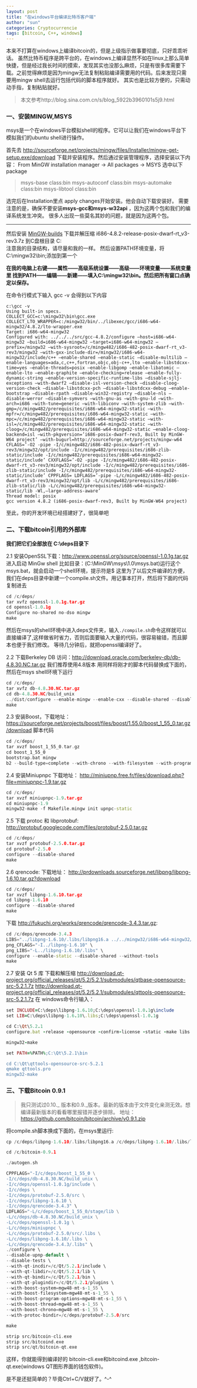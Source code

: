 ```yaml
---
layout: post
title: "在windows平台编译比特币客户端"
author: "sun"
categories: Cryptocurrencie
tags: [bitcoin, C++, windows]
---
```


本来不打算在windows上编译bitcoin的，但是上级指示做事要彻底，只好乖乖听话。
虽然比特币程序是跨平台的，在windows上编译显然不如在linux上那么简单快捷，但是经过我长时间的摸索，发现其实也没那么麻烦，只是有很多库需要下载。之前觉得麻烦是因为mingw无法复制粘贴编译需要用的代码。后来发现只需要用mingw shell去运行包括代码的脚本程序就好。
其实也是比较方便的，只需动动手指，复制粘贴就好。

> 本文参考http://blog.sina.com.cn/s/blog_5922b3960101s5j9.html

### 一、安装MINGW,MSYS
msys是一个在windows平台模拟shell的程序。它可以让我们在windows平台下模拟我们的ubuntu shell进行操作。

首先去
http://sourceforge.net/projects/mingw/files/Installer/mingw-get-setup.exe/download
下载并安装程序。然后通过安装管理程序，选择安装以下内容：
From MinGW installation manager -> All packages -> MSYS
选中以下package

> msys-base class:bin
> msys-autoconf class:bin
> msys-automake class:bin
> msys-libtool class:bin

选完后在Installation里点 apply changes开始安装。他会自动下载安装好。
需要注意的是，确保不要安装**msys-gcc和msys-w32api** ，因为这两个包和我们的编译系统发生冲突。
很多人出现一些莫名其妙的问题，就是因为这两个包。

---

然后安装 [MinGW-builds](https://sourceforge.net/projects/mingw-w64/files/Toolchains%20targetting%20Win32/Personal%20Builds/mingw-builds/4.8.2/threads-posix/dwarf/i686-4.8.2-release-posix-dwarf-rt_v3-rev3.7z/download)
下载并解压缩 i686-4.8.2-release-posix-dwarf-rt_v3-rev3.7z 到C盘根目录 C:\
注意我的目录结构，请尽量和我的一样。
然后设置PATH环境变量，将C:\mingw32\bin;添加到第一个

**在我的电脑上右键——属性——高级系统设置——高级——环境变量——系统变量里
找到PATH——编辑——新建——填入C:\mingw32\bin。然后把所有窗口点确定以保存。**

在命令行模式下输入 gcc -v 会得到以下内容

```
c:\gcc -v
Using built-in specs.
COLLECT_GCC=c:\mingw32\bin\gcc.exe
COLLECT_LTO_WRAPPER=c:/mingw32/bin/../libexec/gcc/i686-w64-mingw32/4.8.2/lto-wrapper.exe
Target: i686-w64-mingw32
Configured with: ../../../src/gcc-4.8.2/configure –host=i686-w64-mingw32 –build=i686-w64-mingw32 –target=i686-w64-mingw32 –prefix=/mingw32 –with-sysroot=/c/mingw482/i686-482-posix-dwarf-rt_v3-rev3/mingw32 –with-gxx-include-dir=/mingw32/i686-w64-mingw32/include/c++ –enable-shared –enable-static –disable-multilib –enable-languages=ada,c,c++,fortran,objc,obj-c++,lto –enable-libstdcxx-time=yes –enable-threads=posix –enable-libgomp –enable-libatomic –enable-lto –enable-graphite –enable-checking=release –enable-fully-dynamic-string –enable-version-specific-runtime-libs –disable-sjlj-exceptions –with-dwarf2 –disable-isl-version-check –disable-cloog-version-check –disable-libstdcxx-pch –disable-libstdcxx-debug –enable-bootstrap –disable-rpath –disable-win32-registry –disable-nls –disable-werror –disable-symvers –with-gnu-as –with-gnu-ld –with-arch=i686 –with-tune=generic –with-libiconv –with-system-zlib –with-gmp=/c/mingw482/prerequisites/i686-w64-mingw32-static –with-mpfr=/c/mingw482/prerequisites/i686-w64-mingw32-static –with-mpc=/c/mingw482/prerequisites/i686-w64-mingw32-static –with-isl=/c/mingw482/prerequisites/i686-w64-mingw32-static –with-cloog=/c/mingw482/prerequisites/i686-w64-mingw32-static –enable-cloog-backend=isl –with-pkgversion=’i686-posix-dwarf-rev3, Built by MinGW-W64 project’ –with-bugurl=http://sourceforge.net/projects/mingw-w64 CFLAGS=’-O2 -pipe -I/c/mingw482/i686-482-posix-dwarf-rt_v3-rev3/mingw32/opt/include -I/c/mingw482/prerequisites/i686-zlib-static/include -I/c/mingw482/prerequisites/i686-w64-mingw32-static/include’ CXXFLAGS=’-O2 -pipe -I/c/mingw482/i686-482-posix-dwarf-rt_v3-rev3/mingw32/opt/include -I/c/mingw482/prerequisites/i686-zlib-static/include -I/c/mingw482/prerequisites/i686-w64-mingw32-static/include’ CPPFLAGS= LDFLAGS=’-pipe -L/c/mingw482/i686-482-posix-dwarf-rt_v3-rev3/mingw32/opt/lib -L/c/mingw482/prerequisites/i686-zlib-static/lib -L/c/mingw482/prerequisites/i686-w64-mingw32-static/lib -Wl,–large-address-aware’
Thread model: posix
gcc version 4.8.2 (i686-posix-dwarf-rev3, Built by MinGW-W64 project)
```

至此，你的开发环境已经搭建好了，很简单吧

### 二、下载bitcoin引用的外部库
**我们把它们全部放在 C:\deps目录下**

2.1 安装OpenSSL下载：http://www.openssl.org/source/openssl-1.0.1g.tar.gz
进入启动 MinGw shell 比如目录：(C:\MinGW\msys\1.0\msys.bat)运行这个msys.bat，就会启动一个shell环境，提示符是$
这里为了以后文件编译的方便，我们在deps目录中新建一个compile.sh文件。用记事本打开，然后将下面的代码复制进去

```cpp
cd /c/deps/
tar xvfz openssl-1.0.1g.tar.gz
cd openssl-1.0.1g
Configure no-shared no-dso mingw
make
```
然后在msys的shell环境中进入deps文件夹，输入`./compile.sh`命令这样就可以直接编译了,这样做省时省力，否则后面要输入大量的代码，很容易输错，而且脚本也便于我们修改。
等待几分钟后，就把openssl编译好了。

2.2 下载Berkeley DB 访问：http://download.oracle.com/berkeley-db/db-4.8.30.NC.tar.gz
我们推荐使用4.8版本
用同样将刚才的脚本代码替换成下面的，然后在msys shell环境下运行

```cpp
cd /c/deps/
tar xvfz db-4.8.30.NC.tar.gz
cd db-4.8.30.NC/build_unix
../dist/configure --enable-mingw --enable-cxx --disable-shared --disable-replication
make
```

2.3 安装Boost，下载地址： https://sourceforge.net/projects/boost/files/boost/1.55.0/boost_1_55_0.tar.gz/download
脚本代码

```cpp
cd /c/deps/
tar xvzf boost_1_55_0.tar.gz
cd boost_1_55_0
bootstrap.bat mingw
b2 --build-type=complete --with-chrono --with-filesystem --with-program_options --with-system --with-thread toolset=gcc variant=release link=static threading=multi runtime-link=static stage
```

2.4 安装Miniupnpc 下载地址： http://miniupnp.free.fr/files/download.php?file=miniupnpc-1.9.tar.gz

```cpp
cd /c/deps/
tar xvzf miniupnpc-1.9.tar.gz
cd miniupnpc-1.9
mingw32-make -f Makefile.mingw init upnpc-static
```

2.5 下载 protoc 和 libprotobuf: http://protobuf.googlecode.com/files/protobuf-2.5.0.tar.gz

```cpp
cd /c/deps/
tar xvzf protobuf-2.5.0.tar.gz
cd protobuf-2.5.0
configure --disable-shared
make
```

2.6 qrencode:
下载地址： http://prdownloads.sourceforge.net/libpng/libpng-1.6.10.tar.gz?download
```cpp
cd /c/deps/
tar xvzf libpng-1.6.10.tar.gz
cd libpng-1.6.10
configure --disable-shared
make
```
下载 http://fukuchi.org/works/qrencode/qrencode-3.4.3.tar.gz:
```cpp
cd /c/deps/qrencode-3.4.3
LIBS="../libpng-1.6.10/.libs/libpng16.a ../../mingw32/i686-w64-mingw32/lib/libz.a" \
png_CFLAGS="-I../libpng-1.6.10" \
png_LIBS="-L../libpng-1.6.10/.libs" \
configure --enable-static --disable-shared --without-tools
make
```

2.7 安装 Qt 5 库
下载和解压缩
http://download.qt-project.org/official_releases/qt/5.2/5.2.1/submodules/qtbase-opensource-src-5.2.1.7z
http://download.qt-project.org/official_releases/qt/5.2/5.2.1/submodules/qttools-opensource-src-5.2.1.7z
在 windows命令行输入：

```ruby
set INCLUDE=C:\deps\libpng-1.6.10;C:\deps\openssl-1.0.1g\include
set LIB=C:\deps\libpng-1.6.10\.libs;C:\deps\openssl-1.0.1g

cd C:\Qt\5.2.1
configure.bat -release -opensource -confirm-license -static -make libs -no-sql-sqlite -no-opengl -system-zlib -qt-pcre -no-icu -no-gif -system-libpng -no-libjpeg -no-freetype -no-angle -no-vcproj -openssl-linked -no-dbus -no-audio-backend -no-wmf-backend -no-qml-debug

mingw32-make

set PATH=%PATH%;C:\Qt\5.2.1\bin

cd C:\Qt\qttools-opensource-src-5.2.1
qmake qttools.pro
mingw32-make
```

### 三、下载Bitcoin 0.9.1
> 我只测试过0.10._ 版本和0.9._版本。最新的版本由于文件变化亲测无效。想编译最新版本的看看哪里报错并逐步排除。
地址： https://github.com/bitcoin/bitcoin/archive/v0.9.1.zip

将compile.sh脚本换成下面的，在msys里运行:

```cpp
cp /c/deps/libpng-1.6.10/.libs/libpng16.a /c/deps/libpng-1.6.10/.libs/libpng.a

cd /c/bitcoin-0.9.1

./autogen.sh

CPPFLAGS="-I/c/deps/boost_1_55_0 \
-I/c/deps/db-4.8.30.NC/build_unix \
-I/c/deps/openssl-1.0.1g/include \
-I/c/deps \
-I/c/deps/protobuf-2.5.0/src \
-I/c/deps/libpng-1.6.10 \
-I/c/deps/qrencode-3.4.3" \
LDFLAGS="-L/c/deps/boost_1_55_0/stage/lib \
-L/c/deps/db-4.8.30.NC/build_unix \
-L/c/deps/openssl-1.0.1g \
-L/c/deps/miniupnpc \
-L/c/deps/protobuf-2.5.0/src/.libs \
-L/c/deps/libpng-1.6.10/.libs \
-L/c/deps/qrencode-3.4.3/.libs" \
./configure \
--disable-upnp-default \
--disable-tests \
--with-qt-incdir=/c/Qt/5.2.1/include \
--with-qt-libdir=/c/Qt/5.2.1/lib \
--with-qt-bindir=/c/Qt/5.2.1/bin \
--with-qt-plugindir=/c/Qt/5.2.1/plugins \
--with-boost-system=mgw48-mt-s-1_55 \
--with-boost-filesystem=mgw48-mt-s-1_55 \
--with-boost-program-options=mgw48-mt-s-1_55 \
--with-boost-thread=mgw48-mt-s-1_55 \
--with-boost-chrono=mgw48-mt-s-1_55 \
--with-protoc-bindir=/c/deps/protobuf-2.5.0/src

make

strip src/bitcoin-cli.exe
strip src/bitcoind.exe
strip src/qt/bitcoin-qt.exe
```

这样，你就能得到编译好的 bitcoin-cli.exe和bitcoind.exe ,bitcoin-qt.exe(windows QT图形界面的钱包软件)。

是不是还挺简单的？毕竟Ctrl+C/V就好了。^-^
